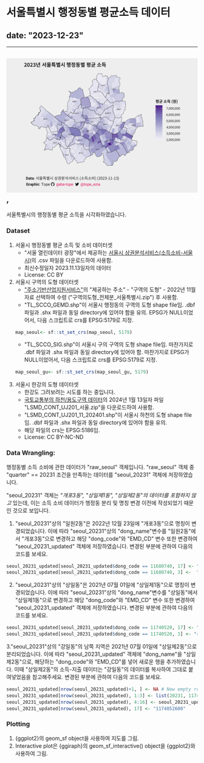# 서울특별시 행정동별 평균소득 데이터
## date: "**2023-12-23**"

----
[<img src="seoul_plot.png">](./girafe_map_int.html),
----

서울특별시의 행정동별 평균 소득을 시각화하였습니다. 

### Dataset
1. 서울시 행정동별 평균 소득 및 소비 데이터셋
    - "서울 열린데이터 광장"에서 제공하는 [서울시 상권분석서비스(소득소비-서울시)](https://data.seoul.go.kr/dataList/OA-22168/S/1/datasetView.do)의 .csv 파일을 다운로드하여 사용함. 
    - 최신수정일자 2023.11.13일자의 데이터
    - License: CC BY
2. 서울시 구역의 도형 데이터셋
    - ["주소기반산업지원서비스"]("https://business.juso.go.kr/")의 "제공하는 주소" - "구역의 도형" - 2022년 11월 자료 선택하여 수령 ("구역의도형_전체분_서울특별시.zip") 후 사용함.
    - "TL_SCCO_GEMD.shp"이 서울시 행정동의 구역의 도형 shape file임. .dbf 파일과 .shx 파일과 동일 directory에 있어야 함을 유의. EPSG가 NULL이었어서, 다음 스크립트로 crs를 EPSG:5179로 지정. 
    ```r
    map_seoul<- sf::st_set_crs(map_seoul, 5179) 
    ```
    - "TL_SCCO_SIG.shp"이 서울시 구의 구역의 도형 shape file임. 마찬가지로 .dbf 파일과 .shx 파일과 동일 directory에 있어야 함. 마찬가지로 EPSG가 NULL이었어서, 다음 스크립트로 crs를 EPSG:5179로 지정. 
    ```r
    map_seoul_gu<- sf::st_set_crs(map_seoul_gu, 5179) 
    ```
3. 서울시 한강의 도형 데이터셋
    - 한강도 그려보려는 시도를 하는 중입니다. 
    - [국토교통부의 하천/용도구역 데이터]("https://www.vworld.kr/dtmk/dtmk_ntads_s002.do?dsId=30441")의 2024년 1월 13일자 파일  
    "LSMD_CONT_UJ201_서울.zip"을 다운로드하여 사용함.
    - "LSMD_CONT_UJ201_11_202401.shp"이 서울시 하천의 도형 shape file임. .dbf 파일과 .shx 파일과 동일 directory에 있어야 함을 유의.
    - 해당 파일의 crs는 EPSG:5186임.
    - License: CC BY-NC-ND

### Data Wrangling:
행정동별 소득 소비에 관한 데이터가 "raw_seoul" 객체입니다. "raw_seoul" 객체 중 "quarter" == 20231 조건을 만족하는 데이터를 "seoul_20231" 객체에 저장하였습니다.<br>

"seoul_20231" 객체는 *"개포3동", "상일제1동", "상일제2동"의 데이터를 포함하지 않고* 있는데, 이는 소득 소비 데이터가 행정동 분리 및 명칭 변경 이전에 작성되었기 때문인 것으로 보입니다.

1. "seoul_20231"상의 "일원2동"은 2022년 12월 23일에 "개포3동"으로 명칭이 변경되었습니다. 이에 따라 "seoul_20231"상의 "dong_name"변수를 "일원2동"에서 "개포3동"으로 변경하고 해당 "dong_code"와 "EMD_CD" 변수 또한 변경하여 "seoul_20231_updated" 객체에 저장하였습니다. 변경된 부분에 관하여 다음의 코드를 보세요.

```r
seoul_20231_updated[seoul_20231_updated$dong_code == 11680740, 17] <- "1168067500" # 일원2동 -> 개포3동 renamed
seoul_20231_updated[seoul_20231_updated$dong_code == 11680740, 3] <-  "개포3동" # 일원2동 -> 개포3동 renamed
```

2. "seoul_20231"상의 "상일동"은 2021년 07월 01일에 "상일제1동"으로 명칭이 변경되었습니다. 이에 따라 "seoul_20231"상의 "dong_name"변수를 "상일동"에서 "상일제1동"으로 변경하고 해당 "dong_code"와 "EMD_CD" 변수 또한 변경하여 "seoul_20231_updated" 객체에 저장하였습니다. 변경된 부분에 관하여 다음의 코드를 보세요. 

```r
seoul_20231_updated[seoul_20231_updated$dong_code == 11740520, 17] <- "1174052500" # 상일동 -> 상일제1동 renamed
seoul_20231_updated[seoul_20231_updated$dong_code == 11740520, 3] <- "상일제1동" # 상일동 -> 상일제1동 renamed
```

3."seoul_20231"상의 "강일동"의 남쪽 지역은 2021년 07월 01일에 "상일제2동"으로 분리되었습니다. 이에 따라 "seoul_20231_updated" 객체에 "dong_name"을 "상일제2동"으로, 해당하는 "dong_code"와 "EMD_CD"를 넣어 새로운 행을 추가하였습니다. 이때 "상일제2동"의 소득-지출 데이터는 "강일동"의 데이터를 복사하여 그대로 붙여넣었음을 참고해주세요. 변경된 부분에 관하여 다음의 코드를 보세요. 

```r
seoul_20231_updated[nrow(seoul_20231_updated)+1, ] <- NA # New empty row added
seoul_20231_updated[nrow(seoul_20231_updated), 1:3] <- list(20231, 11740526,"상일제2동") # 상일제2동 row added (South region of 강일동 became 상일제2동)
seoul_20231_updated[nrow(seoul_20231_updated), 4:16] <- seoul_20231_updated[283, 4:16] # 상일제2동 data is the same as 강일동. 
seoul_20231_updated[nrow(seoul_20231_updated), 17] <- "1174052600"
```

### Plotting
1. {ggplot2}의 geom_sf object을 사용하여 지도를 그림. 
2. Interactive plot은 {ggiraph}의 geom_sf_interactive() object을 {ggplot2}와 사용하여 그림.